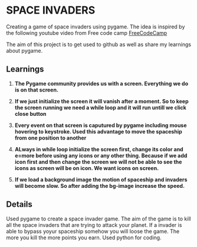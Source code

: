 # SPACE INVADERS

Creating a game of space invaders using pygame. The idea is inspired by the following youtube video from Free code camp
[FreeCodeCamp](https://www.youtube.com/watch?v=FfWpgLFMI7w&t=1780s&ab_channel=freeCodeCamp.org)

The aim of this project is to get used to github as well as share my learnings about pygame.

## Learnings

1. **The Pygame community provides us with a screen. Everything we do is on that screen.**

2. **If we just initialize the screen it will vanish after a moment. So to keep the screen running we need a while loop and it will run untill we click close button**

3. **Every event on that screen is caputured by pygame including mouse hovering to keystroke. Used this advantage to move the spaceship from one position to another**

4. **ALways in while loop initialize the screen first, change its color and e=more before using any icons or any other thing. Because if we add icon first and then change the screen we will not be able to see the icons as screen will be on icon. We want icons on screen.**

5. **If we load a background image the motion of spaceship and invaders will become slow. So after adding the bg-image increase the speed.**


## Details
Used pygame to create a space invader game. The aim of the game is to kill all the space invaders that are trying to attack your planet. If  a invader is able to bypass yoyur spaceship somehow you will loose the game. The more you kill the more points you earn. 
Used python for coding. 
